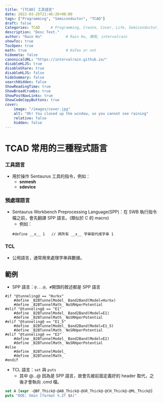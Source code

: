 ```yaml
---
title: "[TCAD] 工具語言"
date: 2022-03-26T21:46:26+08:00
tags: ["Programming", "Semiconductor", "TCAD"]
draft: false
Categories: TCAD     # Programming, Create, Cover, Life, Semiconductor, Leetcode, Logic Design, Daily, OS, CS50, CA, TCAD
description: "Desc Text."                     
author: "Rain Hu"           # Rain Hu, 陣雨, intervalrain
showToc: true
TocOpen: true
math: true                  # KaTex or not
hidemeta: false
canonicalURL: "https://intervalrain.github.io/"
disableHLJS: true
disableShare: true
disableHLJS: false
hideSummary: false
searchHidden: false
ShowReadingTime: true
ShowBreadCrumbs: true
ShowPostNavLinks: true
ShowCodeCopyButtons: true
cover:
    image: "/images/cover.jpg"
    alt: "Oh! You closed up the window, so you cannot see raining"
    relative: false
    hidden: false
---
```

# TCAD 常用的三種程式語言
### 工具語言
+ 用於操作 Sentaurus 工具的指令，例如：
    + **snmesh**
    + **sdevice**

### 預處理語言
+ Sentaurus Workbench Preprocessing Language(SPP)：在 SWB 執行指令檔之前，會先翻譯 SPP 語言。(類似於 C 的 macro)
    + 例如：
    ```TCAD
    #define __x__ 1   // 將所有 __x__ 字串取代成字串 1
    ```

### TCL
+ 公用語言，通常用來處理字串與數據。


## 範例
+ SPP 語言：`@...@`、`#`開頭的敘述都是 SPP 語言
```SPP
#if "@tunneling@ == "Hurkx"
    #define _B2BTunnelModel_ Band2Band(Model=Hurkx)
    #define _B2BTunnelMath_ NoSRHperPotential
#elif "@tunneling@ == "E1"
    #define _B2BTunnelModel_ Band2Band(Model=E1)
    #define _B2BTunnelMath_ NoSRHperPotential
#elif "@tunneling@ == "E1_5"
    #define _B2BTunnelModel_ Band2Band(Model=E1_5)
    #define _B2BTunnelMath_ NoSRHperPotential
#elif "@tunneling@ == "E2"
    #define _B2BTunnelModel_ Band2Band(Model=E2)
    #define _B2BTunnelMath_ NoSRHperPotential
#else
    #define _B2BTunnelModel_
    #define _B2BTunnelMath_
#endif
```

+ TCL 語言：`set` 與 `puts`
    + 其中 @...@ 因為是 SPP 語言，故會先被前面定義好的 header 取代，之後才會執向 .cmd 檔。
```Tcl
set A [expr -@BF_Thick@-@AB_Thick@-@GR_Thick@-@CH_Thick@-@ML_Thick@]
puts "DOE: Xmin [format %.2f $A]"
```